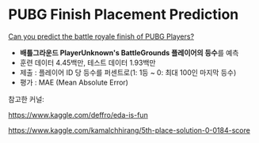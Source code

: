 # PUBG Finish Placement Prediction

[Can you predict the battle royale finish of PUBG Players?](https://www.kaggle.com/c/pubg-finish-placement-prediction/overview)

* **배틀그라운드 PlayerUnknown's BattleGrounds 플레이어의 등수**를 예측
* 훈련 데이터 4.45백만, 테스트 데이터 1.93백만
* 제출 : 플레이어 ID 당 등수를 퍼센트로(1: 1등 ~ 0: 최대 100인 마지막 등수)
* 평가 : MAE (Mean Absolute Error)

참고한 커널:

https://www.kaggle.com/deffro/eda-is-fun

https://www.kaggle.com/kamalchhirang/5th-place-solution-0-0184-score
